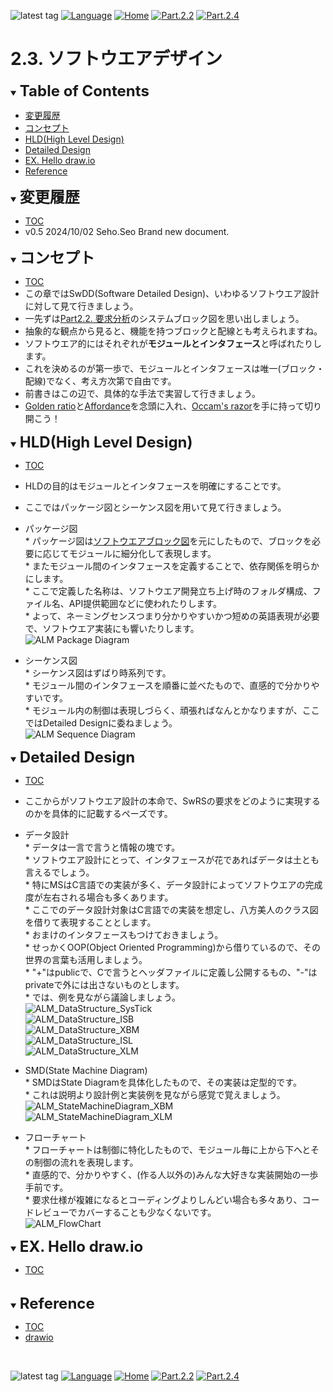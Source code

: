 ![latest tag](https://img.shields.io/github/v/tag/gtuja/CSC_MS.svg?color=brightgreen)
[![Language](https://img.shields.io/badge/%E8%A8%80%E8%AA%9E-English-brightgreen)](https://github.com/gtuja/CSC_MS/blob/main/Part2/3.SoftwareDesign_en.md)
[![Home](https://img.shields.io/badge/Home-Readme-brightgreen)](https://github.com/gtuja/CSC_MS/blob/main/README.md)
[![Part.2.2](https://img.shields.io/badge/Prev-Part.2.2-brightgreen)](https://github.com/gtuja/CSC_MS/blob/main/Part2/2.RequirementAnalysis.md)
[![Part.2.4](https://img.shields.io/badge/Next-Part.2.4-brightgreen)](https://github.com/gtuja/CSC_MS/blob/main/Part2/4.SoftwareImplementation.md)

# 2.3. ソフトウエアデザイン

<div id="toc"></div>
<details open>
<summary><font size="5"><b>Table of Contents</b></font></summary>

- [変更履歴](#history)
- [コンセプト](#Concept)
- [HLD(High Level Design)](#HLD)
- [Detailed Design](#Detailed_Design)
- [EX. Hello draw.io](#Exercise)
- [Reference](#Reference)

</details>

<div id="history"></div>
<details open>
<summary><font size="5"><b>変更履歴</b></font></summary> 

- [TOC](#toc)
- v0.5 2024/10/02 Seho.Seo Brand new document.

</details>

<div id="Concept"></div>
<details open>
<summary><font size="5"><b>コンセプト</b></font></summary>

- [TOC](#toc)
- この章ではSwDD(Software Detailed Design)、いわゆるソフトウエア設計に対して見て行きましょう。
- 一先ずは[Part2.2. 要求分析](https://github.com/gtuja/CSC_MS/blob/main/Part2/2.RequirementAnalysis.md#project_alm)のシステムブロック図を思い出しましょう。
- 抽象的な観点から見ると、機能を持つブロックと配線とも考えられますね。
- ソフトウエア的にはそれぞれが**モジュールとインタフェース**と呼ばれたりします。
- これを決めるのが第一歩で、モジュールとインタフェースは唯一(ブロック・配線)でなく、考え方次第で自由です。
- 前書きはこの辺で、具体的な手法で実習して行きましょう。
- [Golden ratio](https://en.m.wikipedia.org/wiki/Golden_ratio)と[Affordance](https://en.m.wikipedia.org/wiki/Affordance)を念頭に入れ、[Occam's razor](https://en.m.wikipedia.org/wiki/Occam%27s_razor)を手に持って切り開こう！

</details>

<div id="HLD"></div>
<details open>
<summary><font size="5"><b>HLD(High Level Design)</b></font></summary>

- [TOC](#toc)
- HLDの目的はモジュールとインタフェースを明確にすることです。
- ここではパッケージ図とシーケンス図を用いて見て行きましょう。
- パッケージ図<br>
\* パッケージ図は[ソフトウエアブロック図](https://github.com/gtuja/CSC_MS/blob/main/Resources/Part2/Part2_ALM_SoftwareBlockDiagram.drawio.png)を元にしたもので、ブロックを必要に応じてモジュールに細分化して表現します。<br>
\* またモジュール間のインタフェースを定義することで、依存関係を明らかにします。<br>
\* ここで定義した名称は、ソフトウエア開発立ち上げ時のフォルダ構成、ファイル名、API提供範囲などに使われたりします。<br>
\* よって、ネーミングセンスつまり分かりやすいかつ短めの英語表現が必要で、ソフトウエア実装にも響いたりします。<br>
![ALM Package Diagram](https://github.com/gtuja/CSC_MS/blob/main/Resources/Part2/Part2_ALM_PackageDiagram.drawio.png)<br>

- シーケンス図<br>
\* シーケンス図はずばり時系列です。<br>
\* モジュール間のインタフェースを順番に並べたもので、直感的で分かりやすいです。<br>
\* モジュール内の制御は表現しづらく、頑張ればなんとかなりますが、ここではDetailed Designに委ねましょう。<br>
![ALM Sequence Diagram](https://github.com/gtuja/CSC_MS/blob/main/Resources/Part2/Part2_ALM_SequenceDiagram.drawio.png)<br>

</details>

<div id="Detailed_Design"></div>
<details open>
<summary><font size="5"><b>Detailed Design</b></font></summary>

- [TOC](#toc)
- ここからがソフトウエア設計の本命で、SwRSの要求をどのように実現するのかを具体的に記載するペーズです。
- データ設計<br>
\* データは一言で言うと情報の塊です。<br>
\* ソフトウエア設計にとって、インタフェースが花であればデータは土とも言えるでしょう。<br>
\* 特にMSはC言語での実装が多く、データ設計によってソフトウエアの完成度が左右される場合も多くあります。<br>
\* ここでのデータ設計対象はC言語での実装を想定し、八方美人のクラス図を借りて表現することとします。<br>
\* おまけのインタフェースもつけておきましょう。<br>
\* せっかくOOP(Object Oriented Programming)から借りているので、その世界の言葉も活用しましょう。<br>
\* "+"はpublicで、Cで言うとヘッダファイルに定義し公開するもの、"-"はprivateで外には出さないものとします。<br>
\* では、例を見ながら議論しましょう。<br>
![ALM_DataStructure_SysTick](https://github.com/gtuja/CSC_MS/blob/main/Resources/Part2/Part2_ALM_DataStructure_SysTick.drawio.png)<br>
![ALM_DataStructure_ISB](https://github.com/gtuja/CSC_MS/blob/main/Resources/Part2/Part2_ALM_DataStructure_ISB.drawio.png)<br>
![ALM_DataStructure_XBM](https://github.com/gtuja/CSC_MS/blob/main/Resources/Part2/Part2_ALM_DataStructure_XBM.drawio.png)<br>
![ALM_DataStructure_ISL](https://github.com/gtuja/CSC_MS/blob/main/Resources/Part2/Part2_ALM_DataStructure_ISL.drawio.png)<br>
![ALM_DataStructure_XLM](https://github.com/gtuja/CSC_MS/blob/main/Resources/Part2/Part2_ALM_DataStructure_XLM.drawio.png)<br>

- SMD(State Machine Diagram)<br>
\* SMDはState Diagramを具体化したもので、その実装は定型的です。<br>
\* これは説明より設計例と実装例を見ながら感覚で覚えましょう。<br>
![ALM_StateMachineDiagram_XBM](https://github.com/gtuja/CSC_MS/blob/main/Resources/Part2/Part2_ALM_StateMachineDiagram_XBM.drawio.png)<br>
![ALM_StateMachineDiagram_XLM](https://github.com/gtuja/CSC_MS/blob/main/Resources/Part2/Part2_ALM_StateMachineDiagram_XLM.drawio.png)<br>

- フローチャート<br>
\* フローチャートは制御に特化したもので、モジュール毎に上から下へとその制御の流れを表現します。<br>
\* 直感的で、分かりやすく、(作る人以外の)みんな大好きな実装開始の一歩手前です。<br>
\* 要求仕様が複雑になるとコーディングよりしんどい場合も多々あり、コードレビューでカバーすることも少なくないです。<br>
![ALM_FlowChart](https://github.com/gtuja/CSC_MS/blob/main/Resources/Part2/Part2_ALM_FlowChart.drawio.png)<br>

</details>

<div id="Exercise"></div>
<details open>
<summary><font size="5"><b>EX. Hello draw.io</b></font></summary>

- [TOC](#toc)

</details>
<br>


<div id="Reference"></div>
<details open>
<summary><font size="5"><b>Reference</b></font></summary>

- [TOC](#toc)
- [drawio](https://www.drawio.com/doc/#get-started-with-diagramsnet)

</details>
<br>

![latest tag](https://img.shields.io/github/v/tag/gtuja/CSC_MS.svg?color=brightgreen)
[![Language](https://img.shields.io/badge/%E8%A8%80%E8%AA%9E-English-brightgreen)](https://github.com/gtuja/CSC_MS/blob/main/Part2/3.SoftwareDesign_en.md)
[![Home](https://img.shields.io/badge/Home-Readme-brightgreen)](https://github.com/gtuja/CSC_MS/blob/main/README.md)
[![Part.2.2](https://img.shields.io/badge/Prev-Part.2.2-brightgreen)](https://github.com/gtuja/CSC_MS/blob/main/Part2/2.RequirementAnalysis.md)
[![Part.2.4](https://img.shields.io/badge/Next-Part.2.4-brightgreen)](https://github.com/gtuja/CSC_MS/blob/main/Part2/4.SoftwareImplementation.md)
